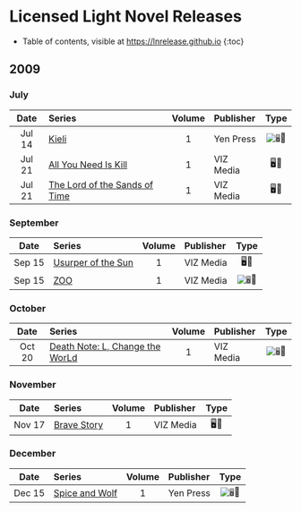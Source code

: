 # Licensed Light Novel Releases

- Table of contents, visible at https://lnrelease.github.io
{:toc}

## 2009

### July

Date|Series|Volume|Publisher|Type|
:---:|:---|:---:|:---|:---:|
Jul 14|[Kieli](https://yenpress.com/titles/9780759529298-kieli-vol-1-light-novel-the-dead-sleep-in-the-wilderness)|1|Yen Press|<input class="spacer" alt="🖥️" type="image" disabled>📖|
Jul 21|[All You Need Is Kill](https://www.viz.com/read/novel/all-you-need-is-kill/product/2122)|1|VIZ Media|🖥️📖|
Jul 21|[The Lord of the Sands of Time](https://www.viz.com/read/novel/lord-of-the-sands-of-time-novel/product/2123)|1|VIZ Media|🖥️📖|

### September

Date|Series|Volume|Publisher|Type|
:---:|:---|:---:|:---|:---:|
Sep 15|[Usurper of the Sun](https://www.viz.com/read/novel/usurper-of-the-sun/product/2131)|1|VIZ Media|🖥️📖|
Sep 15|[ZOO](https://www.viz.com/read/novel/zoo-novel/product/1901)|1|VIZ Media|<input class="spacer" alt="🖥️" type="image" disabled>📖|

### October

Date|Series|Volume|Publisher|Type|
:---:|:---|:---:|:---|:---:|
Oct 20|[Death Note: L, Change the WorLd](https://www.viz.com/read/novel/death-note-l-change-the-world-novel/product/2192)|1|VIZ Media|<input class="spacer" alt="🖥️" type="image" disabled>📖|

### November

Date|Series|Volume|Publisher|Type|
:---:|:---|:---:|:---|:---:|
Nov 17|[Brave Story](https://www.viz.com/read/novel/brave-story/product/2030)|1|VIZ Media|🖥️📖|

### December

Date|Series|Volume|Publisher|Type|
:---:|:---|:---:|:---|:---:|
Dec 15|[Spice and Wolf](https://yenpress.com/titles/9780759531048-spice-and-wolf-vol-1-light-novel)|1|Yen Press|<input class="spacer" alt="🖥️" type="image" disabled>📖|
